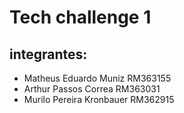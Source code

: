 # Tech challenge 1

## integrantes:
- Matheus Eduardo Muniz RM363155
- Arthur Passos Correa RM363031
- Murilo Pereira Kronbauer RM362915
